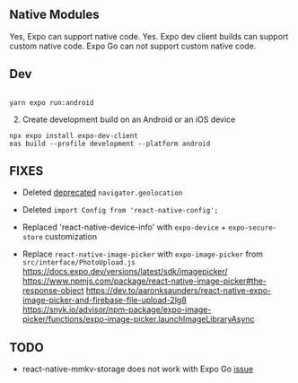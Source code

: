 

## Native Modules

Yes, Expo can support native code.
Yes. Expo dev client builds can support custom native code.
Expo Go can not support custom native code.

## Dev

```shell
```

```shell
yarn expo run:android
```

2. Create development build on an Android or an iOS device

```shell
npx expo install expo-dev-client
eas build --profile development --platform android
```

## FIXES


* Deleted [deprecated](https://stackoverflow.com/a/65237870/4615806) `navigator.geolocation`
* Deleted `import Config from 'react-native-config';`
* Replaced 'react-native-device-info' with `expo-device` + `expo-secure-store` customization

* Replace `react-native-image-picker` with `expo-image-picker` from `src/interface/PhotoUpload.js`
  https://docs.expo.dev/versions/latest/sdk/imagepicker/
  https://www.npmjs.com/package/react-native-image-picker#the-response-object
  https://dev.to/aaronksaunders/react-native-expo-image-picker-and-firebase-file-upload-2lg8
  https://snyk.io/advisor/npm-package/expo-image-picker/functions/expo-image-picker.launchImageLibraryAsync
  

## TODO

*  react-native-mmkv-storage does not work with Expo Go
  [issue](https://github.com/ammarahm-ed/react-native-mmkv-storage/issues/225)